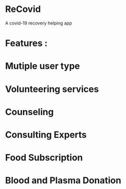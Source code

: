 # ReCovid

A covid-19 recovery helping app

# Features :

# Mutiple user type
# Volunteering services 
# Counseling 
# Consulting Experts 
# Food Subscription
# Blood and Plasma Donation 
